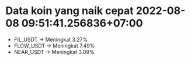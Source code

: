 # Data koin yang naik cepat 2022-08-08 09:51:41.256836+07:00

* FIL_USDT -> Meningkat 3.27%
* FLOW_USDT -> Meningkat 7.49%
* NEAR_USDT -> Meningkat 3.09%
